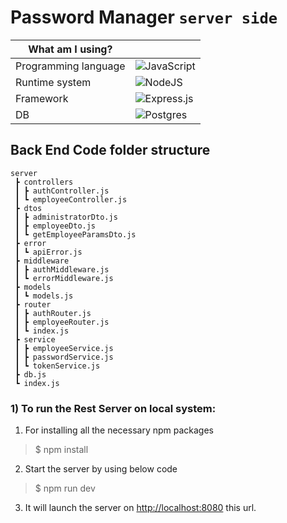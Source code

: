# Password Manager `server side`
<div align="center">
  
| What am I using?                                          | |
| --------------------------------------------------------- | ------------------------------------------------------------------------------------------- |
|Programming language|![JavaScript](https://img.shields.io/badge/javascript-%23323330.svg?style=for-the-badge&logo=javascript&logoColor=%23F7DF1E)                                                                     
| Runtime system                                            | ![NodeJS](https://img.shields.io/badge/node.js-6DA55F?style=for-the-badge&logo=node.js&logoColor=white)                |
| Framework       | ![Express.js](https://img.shields.io/badge/express.js-%23404d59.svg?style=for-the-badge&logo=express&logoColor=%2361DAFB) |
| DB | ![Postgres](https://img.shields.io/badge/postgres-%23316192.svg?style=for-the-badge&logo=postgresql&logoColor=white) |

</div>

## **Back End Code folder structure**
```
server
 ┣ controllers
 ┃ ┣ authController.js
 ┃ ┗ employeeController.js
 ┣ dtos
 ┃ ┣ administratorDto.js
 ┃ ┣ employeeDto.js
 ┃ ┗ getEmployeeParamsDto.js
 ┣ error
 ┃ ┗ apiError.js
 ┣ middleware
 ┃ ┣ authMiddleware.js
 ┃ ┗ errorMiddleware.js
 ┣ models
 ┃ ┗ models.js
 ┣ router
 ┃ ┣ authRouter.js
 ┃ ┣ employeeRouter.js
 ┃ ┗ index.js
 ┣ service
 ┃ ┣ employeeService.js
 ┃ ┣ passwordService.js
 ┃ ┗ tokenService.js
 ┣ db.js
 ┗ index.js
```

### 1) To run the Rest Server on local system:

1. For installing all the necessary npm packages

> \$ npm install

2. Start the server by using below code

> \$ npm run dev

3. It will launch the server on [http://localhost:8080](http://localhost:8080) this url.
